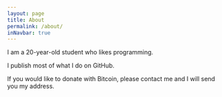 ```yaml
---
layout: page
title: About
permalink: /about/
inNavbar: true
---
```


I am a 20-year-old student who likes programming.

I publish most of what I do on GitHub.

If you would like to donate with Bitcoin, please contact me and I will send you my address.


